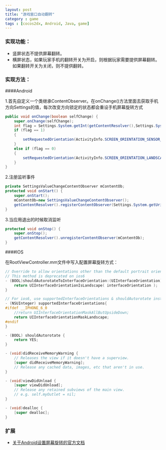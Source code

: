 ```yaml
---
layout: post
title: "游戏窗口自动翻转"
category : game
tags : [cocos2dx, Android, Java, game]
---
```


### 实现功能：

* 竖屏状态不提供屏幕翻转。
* 横屏状态，如果玩家手机的翻转开关为开启，则根据玩家需要提供屏幕翻转。如果翻转开关为关闭，则不提供翻转。

<!-- more -->

### 实现方法：

####Android

1.首先自定义一个类继承ContentObserver。在onChange()方法里面去获取手机方向Settings的值，每次改变方向锁定的状态都会重设手机屏幕旋转方式

```Java
public void onChange(boolean selfChange) {
	super.onChange(selfChange);
	int flag = Settings.System.getInt(getContentResolver(),Settings.System.ACCELEROMETER_ROTATION, 0);
	if (flag == 1)
	{
		setRequestedOrientation(ActivityInfo.SCREEN_ORIENTATION_SENSOR_LANDSCAPE);
	}
	else if (flag == 0)
	{
		setRequestedOrientation(ActivityInfo.SCREEN_ORIENTATION_LANDSCAPE);
	}
}
```

	
2.注册监听事件

```Java
private SettingsValueChangeContentObserver mContentOb;
protected void onStart() {
	super.onStart();
	mContentOb=new SettingsValueChangeContentObserver();
	getContentResolver().registerContentObserver(Settings.System.getUriFor(Settings.System.ACCELEROMETER_ROTATION), true, mContentOb);
}
```


3.当应用退出的时候取消监听

```Java
protected void onStop() {
	super.onStop();
	getContentResolver().unregisterContentObserver(mContentOb);
}
```

####IOS

在RootViewController.mm文件中写入配置屏幕旋转方式：

```Objective-C
// Override to allow orientations other than the default portrait orientation.
// This method is deprecated on ios6
- (BOOL)shouldAutorotateToInterfaceOrientation:(UIInterfaceOrientation)interfaceOrientation {
    return UIInterfaceOrientationIsLandscape( interfaceOrientation );
}

// For ios6, use supportedInterfaceOrientations & shouldAutorotate instead
- (NSUInteger) supportedInterfaceOrientations{
#ifdef __IPHONE_6_0
    //return UIInterfaceOrientationMaskAllButUpsideDown;
    return UIInterfaceOrientationMaskLandscape;
#endif
}

- (BOOL) shouldAutorotate {
    return YES;
}

- (void)didReceiveMemoryWarning {
    // Releases the view if it doesn't have a superview.
    [super didReceiveMemoryWarning];
    // Release any cached data, images, etc that aren't in use.
}

- (void)viewDidUnload {
    [super viewDidUnload];
    // Release any retained subviews of the main view.
    // e.g. self.myOutlet = nil;
}

- (void)dealloc {
    [super dealloc];
}
```


### 扩展

- [关于Android设置屏幕旋转的官方文档](http://developer.android.com/reference/android/content/pm/ActivityInfo.html#SCREEN_ORIENTATION_SENSOR)
